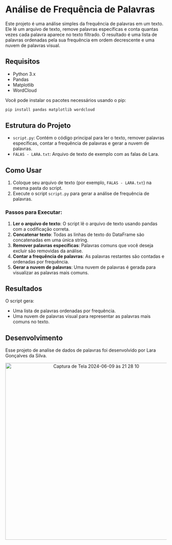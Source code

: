 # Análise de Frequência de Palavras

Este projeto é uma análise simples da frequência de palavras em um texto. Ele lê um arquivo de texto, remove palavras específicas e conta quantas vezes cada palavra aparece no texto filtrado. O resultado é uma lista de palavras ordenadas pela sua frequência em ordem decrescente e uma nuvem de palavras visual.

## Requisitos

- Python 3.x
- Pandas
- Matplotlib
- WordCloud

Você pode instalar os pacotes necessários usando o pip:

```bash
pip install pandas matplotlib wordcloud
```

## Estrutura do Projeto

- `script.py`: Contém o código principal para ler o texto, remover palavras específicas, contar a frequência de palavras e gerar a nuvem de palavras.
- `FALAS - LARA.txt`: Arquivo de texto de exemplo com as falas de Lara.

## Como Usar

1. Coloque seu arquivo de texto (por exemplo, `FALAS - LARA.txt`) na mesma pasta do script.
2. Execute o script `script.py` para gerar a análise de frequência de palavras.

### Passos para Executar:

1. **Ler o arquivo de texto**: O script lê o arquivo de texto usando pandas com a codificação correta.
2. **Concatenar texto**: Todas as linhas de texto do DataFrame são concatenadas em uma única string.
3. **Remover palavras específicas**: Palavras comuns que você deseja excluir são removidas da análise.
4. **Contar a frequência de palavras**: As palavras restantes são contadas e ordenadas por frequência.
5. **Gerar a nuvem de palavras**: Uma nuvem de palavras é gerada para visualizar as palavras mais comuns.

## Resultados
O script gera:
- Uma lista de palavras ordenadas por frequência.
- Uma nuvem de palavras visual para representar as palavras mais comuns no texto.

## Desenvolvimento
Esse projeto de analise de dados de palavras foi desenvolvido por Lara Gonçalves da Silva.

 <div align= "center">
<img width="552" alt="Captura de Tela 2024-06-09 às 21 28 10" src="https://github.com/LaraGSilva/world-cloud/assets/66211552/de9f53ea-4227-47b7-aec8-d44dbb3ae201"></div>
